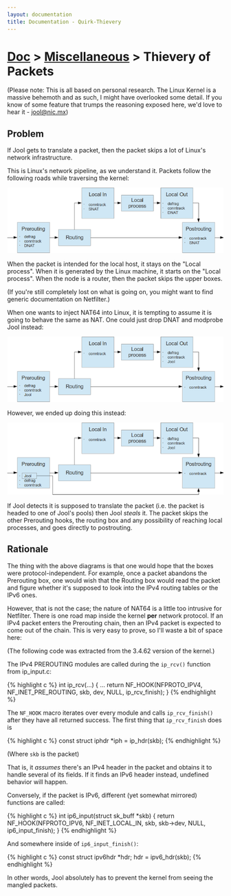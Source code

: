 ```yaml
---
layout: documentation
title: Documentation - Quirk-Thievery
---
```


# [Doc](doc-index.html) > [Miscellaneous](doc-index.html#miscellaneous) > Thievery of Packets

(Please note: This is all based on personal research. The Linux Kernel is a massive behemoth and as such, I might have overlooked some detail. If you know of some feature that trumps the reasoning exposed here, we'd love to hear it - [jool@nic.mx](mailto:jool@nic.mx))

## Problem

If Jool gets to translate a packet, then the packet skips a lot of Linux's network infrastructure.

This is Linux's network pipeline, as we understand it. Packets follow the following roads while traversing the kernel:

![Fig.1 - No Jool](images/quirk2-normal.png)

When the packet is intended for the local host, it stays on the "Local process". When it is generated by the Linux machine, it starts on the "Local process". When the node is a router, then the packet skips the upper boxes.

(If you're still completely lost on what is going on, you might want to find generic documentation on Netfilter.)

When one wants to inject NAT64 into Linux, it is tempting to assume it is going to behave the same as NAT. One could just drop DNAT and modprobe Jool instead:

![Fig.2 - Naive Jool](images/quirk2-fake-jool.png)

However, we ended up doing this instead:

![Fig.3 - Actual Jool](images/quirk2-actual-jool.png)

If Jool detects it is supposed to translate the packet (i.e. the packet is headed to one of Jool's pools) then Jool _steals_ it. The packet skips the other Prerouting hooks, the routing box and any possibility of reaching local processes, and goes directly to postrouting.

## Rationale

The thing with the above diagrams is that one would hope that the boxes were protocol-independent. For example, once a packet abandons the Prerouting box, one would wish that the Routing box would read the packet and figure whether it's supposed to look into the IPv4 routing tables or the IPv6 ones.

However, that is not the case; the nature of NAT64 is a little too intrusive for Netfilter. There is one road map inside the kernel **per** network protocol. If an IPv4 packet enters the Prerouting chain, then an IPv4 packet is expected to come out of the chain. This is very easy to prove, so I'll waste a bit of space here:

(The following code was extracted from the 3.4.62 version of the kernel.)

The IPv4 PREROUTING modules are called during the `ip_rcv()` function from ip_input.c:

{% highlight c %}
int ip_rcv(...)
{
	...
	return NF_HOOK(NFPROTO_IPV4, NF_INET_PRE_ROUTING, skb, dev, NULL,
		       ip_rcv_finish);
}
{% endhighlight %}

The `NF_HOOK` macro iterates over every module and calls `ip_rcv_finish()` after they have all returned success. The first thing that `ip_rcv_finish` does is

{% highlight c %}
const struct iphdr *iph = ip_hdr(skb);
{% endhighlight %}

(Where `skb` is the packet)

That is, it _assumes_ there's an IPv4 header in the packet and obtains it to handle several of its fields. If it finds an IPv6 header instead, undefined behavior will happen.

Conversely, if the packet is IPv6, different (yet somewhat mirrored) functions are called:

{% highlight c %}
int ip6_input(struct sk_buff *skb)
{
	return NF_HOOK(NFPROTO_IPV6, NF_INET_LOCAL_IN, skb, skb->dev, NULL,
		       ip6_input_finish);
}
{% endhighlight %}

And somewhere inside of `ip6_input_finish()`:

{% highlight c %}
	const struct ipv6hdr *hdr;
	hdr = ipv6_hdr(skb);
{% endhighlight %}

In other words, Jool absolutely has to prevent the kernel from seeing the mangled packets.

